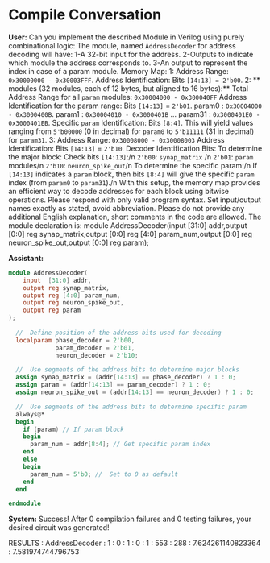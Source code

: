 # Compile Conversation

**User:**
Can you implement the described Module in Verilog using purely combinational logic:
The module, named `AddressDecoder` for address decoding will have: 1-A 32-bit input for the address. 2-Outputs to indicate which module the address corresponds to. 3-An output to represent the index in case of a param module. Memory Map: 1: Address Range: `0x30000000 - 0x30003FFF`. Address Identification: Bits `[14:13] = 2'b00`. 2: ** modules (32 modules, each of 12 bytes, but aligned to 16 bytes):** Total Address Range for all `param` modules: `0x30004000 - 0x300040FF` Address Identification for the param range: Bits `[14:13]` = `2'b01`. param0 : `0x30004000 - 0x3000400B`. param1 : `0x30004010 - 0x3000401B` ... param31 : `0x3000401E0 - 0x3000401EB`. Specific `param` Identification: Bits `[8:4]`. This will yield values ranging from `5'b00000` (0 in decimal) for `param0` to `5'b11111` (31 in decimal) for `param31`. 3: Address Range: `0x30008000 - 0x30008003` Address Identification: Bits `[14:13]` = `2'b10`. Decoder Identification Bits: To determine the major block: Check bits `[14:13]`:/n `2'b00`: `synap_matrix` /n `2'b01`: `param` modules/n `2'b10`: `neuron_spike_out`/n To determine the specific param:/n If `[14:13]` indicates a `param` block, then bits `[8:4]` will give the specific `param` index (from `param0` to `param31`)./n With this setup, the memory map provides an efficient way to decode addresses for each block using bitwise operations. 
Please respond with only valid program syntax. Set input/output names exactly as stated, avoid abbreviation. Please do not provide any additional English explanation, short comments in the code are allowed.
The module declaration is: module AddressDecoder(input  [31:0] addr,output  [0:0] reg synap_matrix,output  [0:0] reg [4:0] param_num,output  [0:0] reg neuron_spike_out,output  [0:0] reg param);


**Assistant:**
```verilog
module AddressDecoder(
    input  [31:0] addr,
    output reg synap_matrix,
    output reg [4:0] param_num,
    output reg neuron_spike_out,
    output reg param
);
  
  //  Define position of the address bits used for decoding
  localparam phase_decoder = 2'b00, 
             param_decoder = 2'b01, 
             neuron_decoder = 2'b10;

  //  Use segments of the address bits to determine major blocks
  assign synap_matrix = (addr[14:13] == phase_decoder) ? 1 : 0;          //  Synap Matrix
  assign param = (addr[14:13] == param_decoder) ? 1 : 0;                 //  Param Modules
  assign neuron_spike_out = (addr[14:13] == neuron_decoder) ? 1 : 0;    //  Neuron Spike Out

  //  Use segments of the address bits to determine specific param
  always@*
  begin
    if (param) // If param block
    begin
      param_num = addr[8:4]; // Get specific param index
    end
    else
    begin
      param_num = 5'b0; //  Set to 0 as default
    end
  end

endmodule
```

**System:**
Success!
After 0 compilation failures and 0 testing failures, your desired circuit was generated!


RESULTS : AddressDecoder : 1 : 0 : 1 : 0 : 1 : 553 : 288 : 7.624261140823364 : 7.581974744796753
